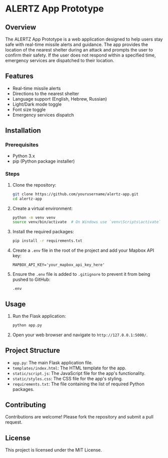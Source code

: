 # ALERTZ App Prototype

## Overview
The ALERTZ App Prototype is a web application designed to help users stay safe with real-time missile alerts and guidance. The app provides the location of the nearest shelter during an attack and prompts the user to confirm their safety. If the user does not respond within a specified time, emergency services are dispatched to their location.

## Features
- Real-time missile alerts
- Directions to the nearest shelter
- Language support (English, Hebrew, Russian)
- Light/Dark mode toggle
- Font size toggle
- Emergency services dispatch

## Installation

### Prerequisites
- Python 3.x
- pip (Python package installer)

### Steps
1. Clone the repository:
    ```sh
    git clone https://github.com/yourusername/alertz-app.git
    cd alertz-app
    ```

2. Create a virtual environment:
    ```sh
    python -m venv venv
    source venv/bin/activate  # On Windows use `venv\Scripts\activate`
    ```

3. Install the required packages:
    ```sh
    pip install -r requirements.txt
    ```

4. Create a `.env` file in the root of the project and add your Mapbox API key:
    ```env
    MAPBOX_API_KEY='your_mapbox_api_key_here'
    ```

5. Ensure the `.env` file is added to `.gitignore` to prevent it from being pushed to GitHub:
    ```gitignore
    .env
    ```

## Usage
1. Run the Flask application:
    ```sh
    python app.py
    ```

2. Open your web browser and navigate to `http://127.0.0.1:5000/`.

## Project Structure
- `app.py`: The main Flask application file.
- `templates/index.html`: The HTML template for the app.
- `static/script.js`: The JavaScript file for the app's functionality.
- `static/styles.css`: The CSS file for the app's styling.
- `requirements.txt`: The file containing the list of required Python packages.

## Contributing
Contributions are welcome! Please fork the repository and submit a pull request.

## License
This project is licensed under the MIT License.
